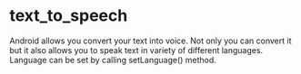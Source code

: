 # text_to_speech
Android allows you convert your text into voice. 
Not only you can convert it but it also allows you to speak text in variety of different languages.
Language can be set by calling setLanguage() method.
